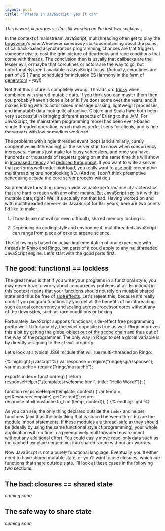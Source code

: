 ```yaml
---
layout: post
title: "Threads in JavaScript: yes it can"
---
```


*This is work in progress - I'm still working on the last two sections.*

In the context of mainstream JavaScript, multithreading often get to
play the [bogeyman]'s role: Whenever somebody starts complaining about the
pains of callback-based asynchronous programming, chances are that triggers
someone else to cast the grim picture of deadlocks and race conditions that
come with threads. The conclusion then is usually that callbacks are the lesser
evil, or maybe that coroutines or actors are the way to go, but unfortunately
aren't available in JavaScript today. (Actually, coroutines are part of JS 1.7
and scheduled for inclusion ES Harmony in the form of [generators] - yay!)

Not that this picture is completely wrong. Threads *are* [tricky] when
combined with shared mutable data. If you think you can master them then you
probably haven't done a lot of it. I've done some over the years, and it makes
Erlang with its actor based message passing, lightweight processes, and
immutable data look quite attractive. Clojure and Scala have both been very
successful in bringing different aspects of Erlang to the JVM.
For JavaScript, the mainstream programming model has been event-based single
threaded operation, which makes perfect sens for clients, and is fine for
servers with low or medium workload.

The problems with single threaded event loops (and similarly, purely
cooperative multithreading) on the server start to show when concurrency
increases. Humans just make for lousy schedulers, and once you have
hundreds or thousands of requests
going on at the same time this will show in [increased latency] and [reduced throughput].
If you want to write a server that performs well under high load, you
really want to [use both] preemptive multithreading *and* nonblocking I/O. (And
no, I don't think preemptive scheduling *outside* the core server process
will do.)

So preemtive threading does provide valuable performance characteristics that
are hard to reach with any other means. But JavaScript spoils it with its
mutable data, right? Well it's actually not that bad. Having worked on and
with multithreaded server-side JavaScript for 10+ years, here are two points
I'd like to make:

1. Threads are not evil (or even difficult), shared memory locking is.

2. Depending on coding style and environment, multithreaded JavaScript can
   range from piece of cake to arcane science.

The following is based on actual implementation of and experience with threads
in [Rhino] and [Ringo], but parts of it could apply to any multithreaded
JavaScript engine. Let's start with the good parts first.

## The good: functional == lockless

The great news is that if you write your programs in a functional style, you
may never have to worry about concurrency problems at all. Functional in this
context means that your functions should not rely on mutable shared state and thus
be free of [side effects]. Let's repeat this, because it's really cool:
If you program functionally you get all the benefits of multithreading such
as real concurrency and scaling across processor cores without any of the
downsides, such as race conditions or locking.

Fortunately JavaScript supports functional, side-effect free
programming pretty well. Unfortunately, the exact opposite is true as well.
Ringo improves this a bit by getting the global object [out of the scope chain]
and thus out of the way of the programmer. The only
way in Ringo to set a global variable is by directly assigning to the `global`
property.

Let's look at a typical [JSGI] module that will run multi-threaded on Ringo:

{% highlight javascript %}
var response = require("ringo/jsgi/response");
var mustache = require("ringo/mustache");

exports.index = function(req) {
    return responseHelper("./templates/welcome.html",
        {title: "Hello World!"});
}

function responseHelper(template, context) {
    var temp = getResource(template).getContent();
    return response.html(mustache.to_html(temp, context));
}
{% endhighlight %}

As you can see, the only thing declared outside the `index` and helper functions
(and thus the only thing that is shared between threads) are the module import
statements. If these modules are thread-safe as they should be (ideally by
using the same functional style of programming), your whole application will
run fine in a preemptively multithreaded environment without any additional
effort. You could easily move read-only data such as the cached template
content out into shared scope without any worries.

Now JavaScript is not a purely functional language. Eventually, you'll either
need to have shared mutable state, or you'll want to use closures, which are
functions that share outside state. I'll look at these cases in the following
two sections.

## The bad: closures == shared state

*coming soon*

## The safe way to share state

*coming soon*

[bogeyman]: http://en.wikipedia.org/wiki/Bogeyman
[generators]: http://wiki.ecmascript.org/doku.php?id=harmony:generators
[tricky]: http://mailinator.blogspot.com/2009/06/beautiful-race-condition.html
[increased latency]: http://www.ostinelli.net/a-comparison-between-misultin-mochiweb-cowboy-nodejs-and-tornadoweb/
[reduced throughput]: http://amix.dk/blog/post/19577
[use both]: http://hns.github.com/2010/07/02/versatility.html
[side effects]: http://en.wikipedia.org/wiki/Side_effect_%28computer_science%29
[out of the scope chain]: http://hns.github.com/2010/07/30/modules.html
[jsgi]: http://hns.github.com/2010/07/02/versatility.html
[rhino]: http://www.mozilla.org/rhino/
[ringo]: http://ringojs.org/
[java.util.concurrent]: http://download.oracle.com/javase/6/docs/api/java/util/concurrent/package-summary.html
